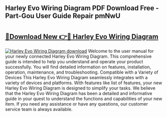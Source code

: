 ## Harley Evo Wiring Diagram PDF Download Free - Part-Gou User Guide Repair pmNwU

# <h2><a href="http://dfmall.blite.top/?on=Harley+Evo+Wiring+Diagram">🔗Download New 👉🔴 Harley Evo Wiring Diagram</a></h2>

[![Harley Evo Wiring Diagram download](https://i.imgur.com/lujVjoI.png)](http://dfmall.blite.top/?on=Harley+Evo+Wiring+Diagram)
Welcome to the user manual for your newly connected Harley Evo Wiring Diagram. This comprehensive guide is intended to help you understand and operate your product successfully. You will find detailed information on features, installation, operation, maintenance, and troubleshooting. Compatible with a Variety of Devices This Harley Evo Wiring Diagram seamlessly integrates with a variety of devices and platforms. With features like list of features, your new Harley Evo Wiring Diagram is designed to simplify your tasks. We believe that the Harley Evo Wiring Diagram has been a detailed and informative guide in your quest to understand the functions and capabilities of your new item. If you need any assistance or have any questions, our customer service team is always available.
